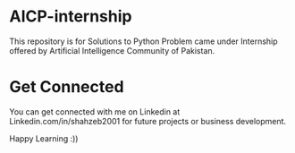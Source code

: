 # AICP-internship
This repository is for Solutions to Python Problem came under Internship offered by Artificial Intelligence Community of Pakistan.

# Get Connected
You can get connected with me on Linkedin at Linkedin.com/in/shahzeb2001 for future projects or business development.

Happy Learning :))
